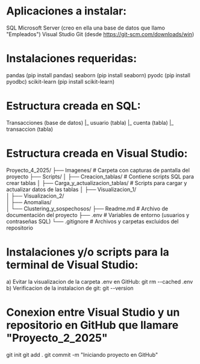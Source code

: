 # Aplicaciones a instalar: 
SQL Microsoft Server (creo en ella una base de datos que llamo "Empleados")
Visual Studio
Git (desde https://git-scm.com/downloads/win)

# Instalaciones requeridas:
pandas (pip install pandas)
seaborn (pip install seaborn) 
pyodc (pip install pyodbc)
scikit-learn (pip install scikit-learn)

# Estructura creada en SQL:
Transacciones (base de datos)
|_ usuario (tabla)
|_ cuenta (tabla)
|_ transaccion (tabla)

# Estructura creada en Visual Studio:
Proyecto_4_2025/
├── Imagenes/                      # Carpeta con capturas de pantalla del proyecto
├── Scripts/
│   ├── Creacion_tablas/          # Contiene scripts SQL para crear tablas
│   ├── Carga_y_actualizacion_tablas/  # Scripts para cargar y actualizar datos de las tablas
│   ├── Visualizacion_1/         
│   ├── Visualizacion_2/          
│   ├── Anomalias/                
│   └── Clustering_y_sospechosos/ 
├── Readme.md                     # Archivo de documentación del proyecto
├── .env                          # Variables de entorno (usuarios y contraseñas SQL)
└── .gitignore                    # Archivos y carpetas excluidos del repositorio


# Instalaciones y/o scripts para la terminal de Visual Studio: 
a) Evitar la visualizacion de la carpeta .env en GitHub: git rm --cached .env
b) Verificacion de la instalacion de git: git --version

# Conexion entre Visual Studio y un repositorio en GitHub que llamare "Proyecto_2_2025"
git init
git add .
git commit -m "Iniciando proyecto en GitHub"